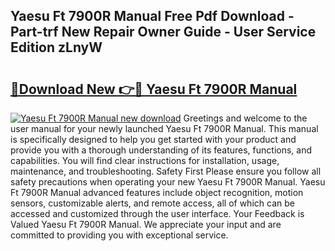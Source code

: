 ## Yaesu Ft 7900R Manual Free Pdf Download - Part-trf New Repair Owner Guide - User Service Edition zLnyW

# <h2><a href="http://cf11240.oget.top/?id=Yaesu+Ft+7900R+Manual">🔗Download New 👉🔴 Yaesu Ft 7900R Manual</a></h2>

[![Yaesu Ft 7900R Manual new download](https://i.imgur.com/5g1atiW.png)](http://cf11240.oget.top/?id=Yaesu+Ft+7900R+Manual)
Greetings and welcome to the user manual for your newly launched Yaesu Ft 7900R Manual. This manual is specifically designed to help you get started with your product and provide you with a thorough understanding of its features, functions, and capabilities. You will find clear instructions for installation, usage, maintenance, and troubleshooting. Safety First Please ensure you follow all safety precautions when operating your new Yaesu Ft 7900R Manual. Yaesu Ft 7900R Manual advanced features include object recognition, motion sensors, customizable alerts, and remote access, all of which can be accessed and customized through the user interface. Your Feedback is Valued Yaesu Ft 7900R Manual. We appreciate your input and are committed to providing you with exceptional service.
